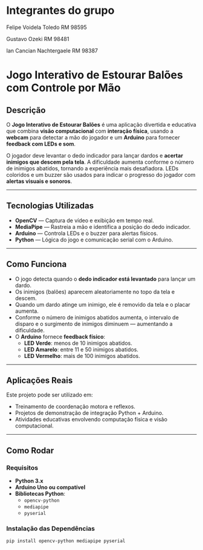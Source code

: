 # Integrantes do grupo 

Felipe Voidela Toledo RM 98595

Gustavo Ozeki RM 98481

Ian Cancian Nachtergaele RM 98387

# Jogo Interativo de Estourar Balões com Controle por Mão

## Descrição

O **Jogo Interativo de Estourar Balões** é uma aplicação divertida e educativa que combina **visão computacional** com **interação física**, usando a **webcam** para detectar a mão do jogador e um **Arduino** para fornecer **feedback com LEDs e som**.

O jogador deve levantar o dedo indicador para lançar dardos e **acertar inimigos que descem pela tela**. A dificuldade aumenta conforme o número de inimigos abatidos, tornando a experiência mais desafiadora. LEDs coloridos e um buzzer são usados para indicar o progresso do jogador com **alertas visuais e sonoros**.

---

## Tecnologias Utilizadas

- **OpenCV** — Captura de vídeo e exibição em tempo real.
- **MediaPipe** — Rastreia a mão e identifica a posição do dedo indicador.
- **Arduino** — Controla LEDs e o buzzer para alertas físicos.
- **Python** — Lógica do jogo e comunicação serial com o Arduino.

---

## Como Funciona

- O jogo detecta quando o **dedo indicador está levantado** para lançar um dardo.
- Os inimigos (balões) aparecem aleatoriamente no topo da tela e descem.
- Quando um dardo atinge um inimigo, ele é removido da tela e o placar aumenta.
- Conforme o número de inimigos abatidos aumenta, o intervalo de disparo e o surgimento de inimigos diminuem — aumentando a dificuldade.
- O **Arduino** fornece **feedback físico**:
  - **LED Verde**: menos de 10 inimigos abatidos.
  - **LED Amarelo**: entre 11 e 50 inimigos abatidos.
  - **LED Vermelho**: mais de 100 inimigos abatidos.

---

## Aplicações Reais

Este projeto pode ser utilizado em:

- Treinamento de coordenação motora e reflexos.
- Projetos de demonstração de integração Python + Arduino.
- Atividades educativas envolvendo computação física e visão computacional.

---

## Como Rodar

### Requisitos

- **Python 3.x**
- **Arduino Uno ou compatível**
- **Bibliotecas Python**:
  - `opencv-python`
  - `mediapipe`
  - `pyserial`

### Instalação das Dependências

```bash
pip install opencv-python mediapipe pyserial
